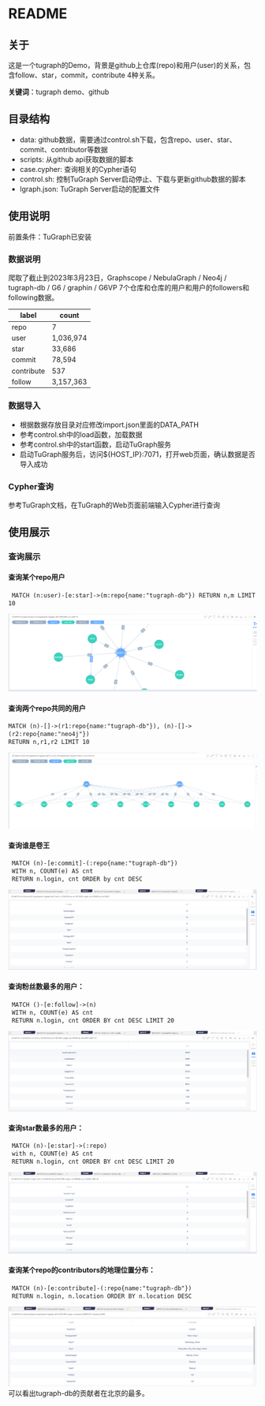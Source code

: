 # README

## 关于

这是一个tugraph的Demo，背景是github上仓库(repo)和用户(user)的关系，包含follow、star，commit，contribute 4种关系。

**关键词**：tugraph demo、github

## 目录结构
- data: github数据，需要通过control.sh下载，包含repo、user、star、commit、contributor等数据
- scripts: 从github api获取数据的脚本
- case.cypher: 查询相关的Cypher语句
- control.sh: 控制TuGraph Server启动停止、下载与更新github数据的脚本
- lgraph.json: TuGraph Server启动的配置文件

## 使用说明

前置条件：TuGraph已安装

### 数据说明
爬取了截止到2023年3月23日，Graphscope / NebulaGraph / Neo4j / tugraph-db / G6 / graphin / G6VP 7个仓库和仓库的用户和用户的followers和following数据。

| label      | count     |
|------------|-----------|
| repo       | 7         |
| user       | 1,036,974 |
| star       | 33,686    |
| commit     | 78,594    |
| contribute | 537       |
| follow     | 3,157,363 |


### 数据导入

- 根据数据存放目录对应修改import.json里面的DATA_PATH
- 参考control.sh中的load函数，加载数据
- 参考control.sh中的start函数，启动TuGraph服务
- 启动TuGraph服务后，访问${HOST_IP}:7071，打开web页面，确认数据是否导入成功

### Cypher查询

参考TuGraph文档，在TuGraph的Web页面前端输入Cypher进行查询

## 使用展示
### 查询展示

#### 查询某个repo用户
```cypher
 MATCH (n:user)-[e:star]->(m:repo{name:"tugraph-db"}) RETURN n,m LIMIT 10
```
![image.png](pictures/1682594946399-24c359cb-0611-49cc-a781-039d76f8f417.png)
#### 查询两个repo共同的用户
```cypher
MATCH (n)-[]->(r1:repo{name:"tugraph-db"}), (n)-[]->(r2:repo{name:"neo4j"})
RETURN n,r1,r2 LIMIT 10
```
![image.png](pictures/1682595442702-ad21e72a-72da-4ffa-89ac-bf0e070150b0.png)
#### 查询谁是卷王
```cypher
 MATCH (n)-[e:commit]-(:repo{name:"tugraph-db"})
 WITH n, COUNT(e) AS cnt
 RETURN n.login, cnt ORDER by cnt DESC
```
![image.png](pictures/1683356146462-975baa08-1fb5-487a-af6b-0e0b778546c3.png)
#### 查询粉丝数最多的用户：
```cypher
 MATCH ()-[e:follow]->(n)
 WITH n, COUNT(e) AS cnt
 RETURN n.login, cnt ORDER BY cnt DESC LIMIT 20
```
![image.png](pictures/1683356215761-56d3387c-6596-4265-b93b-1ca2cd4e0094.png)
#### 查询star数最多的用户：
```cypher
 MATCH (n)-[e:star]->(:repo)
 with n, COUNT(e) AS cnt
 RETURN n.login, cnt ORDER BY cnt DESC LIMIT 20
```
![image.png](pictures/1683356752875-4fd464a1-e67f-414a-955b-cc14e9eba4b8.png)
#### 查询某个repo的contributors的地理位置分布：
```cypher
 MATCH (n)-[e:contribute]-(:repo{name:"tugraph-db"})
 RETURN n.login, n.location ORDER BY n.location DESC
```
![image.png](pictures/1683357135508-617b4cbf-61bf-4da5-a695-0c94e2d4bfca.png)
可以看出tugraph-db的贡献者在北京的最多。
